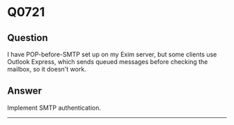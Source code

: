 Q0721
=====

Question
--------

I have POP-before-SMTP set up on my Exim server, but some clients use
Outlook Express, which sends queued messages before checking the
mailbox, so it doesn't work.

Answer
------

Implement SMTP authentication.

* * * * *
